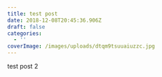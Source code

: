 ```yaml
---
title: test post
date: 2018-12-08T20:45:36.906Z
draft: false
categories:
  - ''
coverImage: /images/uploads/dtqm9tsuuaiuzzc.jpg
---
```

test post 2
